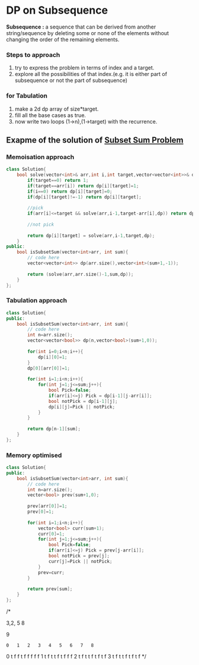 # DP on Subsequence

**Subsequence :** a sequence that can be derived from another string/sequence by deleting some or none of the elements without changing the order of the remaining elements.

### Steps to approach
1. try to express the problem in terms of index and a target.
2. explore all the possibilities of that index.(e.g. it is either part of subsequence or not the part of subsequence)

### for Tabulation
1. make a 2d dp array of size*target.
2. fill all the base cases as true.
3. now write two loops (1->n),(1->target) with the recurrence.



## Exapme of the solution of [Subset Sum Problem](https://www.geeksforgeeks.org/problems/subset-sum-problem-1611555638/1)

### Memoisation approach

```cpp
class Solution{   
    bool solve(vector<int>& arr,int i,int target,vector<vector<int>>& dp){
        if(target==0) return 1;
        if(target==arr[i]) return dp[i][target]=1;
        if(i==0) return dp[i][target]=0;
        if(dp[i][target]!=-1) return dp[i][target];
        
        //pick 
        if(arr[i]<=target && solve(arr,i-1,target-arr[i],dp)) return dp[i][target]=1;
        
        //not pick 
        
        return dp[i][target] = solve(arr,i-1,target,dp);
    }
public:
    bool isSubsetSum(vector<int>arr, int sum){
        // code here 
        vector<vector<int>> dp(arr.size(),vector<int>(sum+1,-1));
        
        return (solve(arr,arr.size()-1,sum,dp));
    }
};
```

### Tabulation approach 
```cpp
class Solution{   
public:
    bool isSubsetSum(vector<int>arr, int sum){
        // code here 
        int n=arr.size();
        vector<vector<bool>> dp(n,vector<bool>(sum+1,0));
        
        for(int i=0;i<n;i++){
            dp[i][0]=1;
        }
        dp[0][arr[0]]=1;
        
        for(int i=1;i<n;i++){
            for(int j=1;j<=sum;j++){
                bool Pick=false;
                if(arr[i]<=j) Pick = dp[i-1][j-arr[i]];
                bool notPick = dp[i-1][j];
                dp[i][j]=Pick || notPick;
            }
        }
        
        return dp[n-1][sum];
    }
};
```

### Memory optimised 
```cpp
class Solution{
public:
    bool isSubsetSum(vector<int>arr, int sum){
        // code here 
        int n=arr.size();
        vector<bool> prev(sum+1,0);
        
        prev[arr[0]]=1;
        prev[0]=1;
        
        for(int i=1;i<n;i++){
            vector<bool> curr(sum+1);
            curr[0]=1;
            for(int j=1;j<=sum;j++){
                bool Pick=false;
                if(arr[i]<=j) Pick = prev[j-arr[i]];
                bool notPick = prev[j];
                curr[j]=Pick || notPick;
            }
            prev=curr;
        }
        
        return prev[sum];
    }
};
```


/*

3,2, 5 8

9

    0   1   2   3   4   5   6   7   8
0   t   f   f   t   f   f   f   f   f
1   t   f   t   t   f   t   f   f   f
2   t   f   t   t   f   t   f   t   f
3   t   f   t   t   f   t   f   t   f
*/